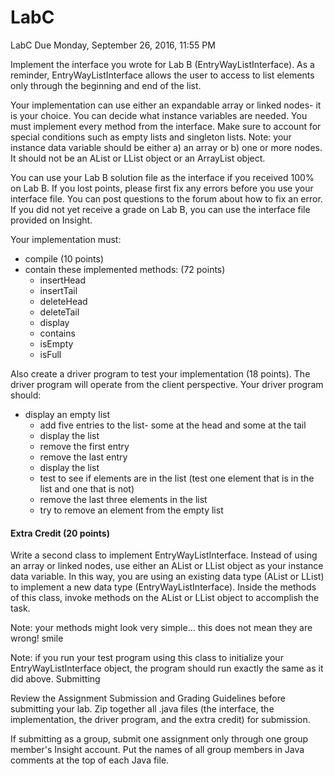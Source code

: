 # LabC
LabC Due Monday, September 26, 2016, 11:55 PM

Implement the interface you wrote for Lab B (EntryWayListInterface). As a reminder, EntryWayListInterface allows the user to access to list elements only through the beginning and end of the list.

Your implementation can use either an expandable array or linked nodes- it is your choice. You can decide what instance variables are needed. You must implement every method from the interface. Make sure to account for special conditions such as empty lists and singleton lists. Note: your instance data variable should be either a) an array or b) one or more nodes. It should not be an AList or LList object or an ArrayList object.

You can use your Lab B solution file as the interface if you received 100% on Lab B. If you lost points, please first fix any errors before you use your interface file. You can post questions to the forum about how to fix an error. If you did not yet receive a grade on Lab B, you can use the interface file provided on Insight.

Your implementation must:

  * compile (10 points)
  * contain these implemented methods: (72 points)
    * insertHead
    * insertTail
    * deleteHead
    * deleteTail
    * display
    * contains
    * isEmpty
    * isFull

Also create a driver program to test your implementation (18 points). The driver program will operate from the client perspective. Your driver program should:

  * display an empty list
    * add five entries to the list- some at the head and some at the tail
    * display the list
    * remove the first entry
    * remove the last entry
    * display the list
    * test to see if elements are in the list (test one element that is in the list and one that is not)
    * remove the last three elements in the list
    * try to remove an element from the empty list

#### Extra Credit (20 points)

Write a second class to implement EntryWayListInterface. Instead of using an array or linked nodes, use either an AList or LList object as your instance data variable. In this way, you are using an existing data type (AList or LList) to implement a new data type (EntryWayListInterface). Inside the methods of this class, invoke methods on the AList or LList object to accomplish the task.

Note: your methods might look very simple... this does not mean they are wrong! smile

Note: if you run your test program using this class to initialize your EntryWayListInterface object, the program should run exactly the same as it did above.
Submitting

Review the Assignment Submission and Grading Guidelines before submitting your lab. Zip together all .java files (the interface, the implementation, the driver program, and the extra credit) for submission.

If submitting as a group, submit one assignment only through one group member's Insight account. Put the names of all group members in Java comments at the top of each Java file.
